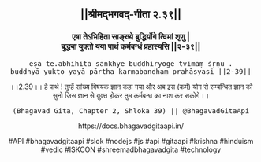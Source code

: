 <center><h2>||श्रीमद्‍भगवद्‍-गीता २.३९||</h2>
<h3>एषा तेऽभिहिता साङ्ख्ये बुद्धिर्योगे त्विमां शृणु |<br/>बुद्ध्या युक्तो यया पार्थ कर्मबन्धं प्रहास्यसि ||२-३९||</h3>
<pre>eṣā te.abhihitā sāṅkhye buddhiryoge tvimāṃ śṛṇu .<br/>buddhyā yukto yayā pārtha karmabandhaṃ prahāsyasi ||2-39||</pre>
<p>।।2.39।। हे पार्थ ! तुम्हें सांख्य विषयक ज्ञान कहा गया और अब इस (कर्म) योग से सम्बन्धित ज्ञान को सुनो जिस ज्ञान से युक्त होकर तुम कर्मबन्ध का नाश कर सकोगे।।</p>
<pre>(Bhagavad Gita, Chapter 2, Shloka 39) || @BhagavadGitaApi</pre><p>https://docs.bhagavadgitaapi.in/</p><p>#API #bhagavadgitaapi #slok #nodejs #js #api #gitaapi #krishna #hinduism #vedic #ISKCON #shreemadbhagavadgita #technology</p></center>